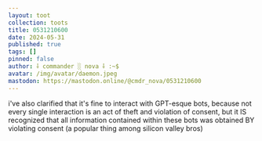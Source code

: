 ```yaml
---
layout: toot
collection: toots
title: 0531210600
date: 2024-05-31
published: true
tags: []
pinned: false
author: ⸸ commander ░ nova ⸸ :~$
avatar: /img/avatar/daemon.jpeg
mastodon: https://mastodon.online/@cmdr_nova/0531210600
---
```


i've also clarified that it's fine to interact with GPT-esque bots, because not every single interaction is an act of theft and violation of consent, but it IS recognized that all information contained within these bots was obtained BY violating consent (a popular thing among silicon valley bros)
